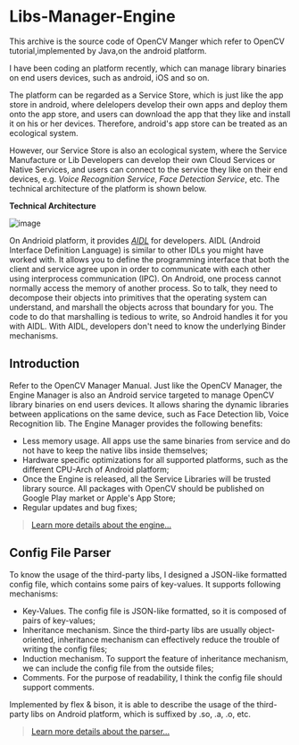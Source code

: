 Libs-Manager-Engine
===
This archive is the source code of OpenCV Manger which refer to OpenCV tutorial,implemented by Java,on the android platform.

I have been coding an platform recently, which can manage library binaries on end users devices, such as android, iOS and so on.

The platform can be regarded as a Service Store, which is just like the app store in android, where delelopers develop their own apps and deploy them onto the app store, and users can download the app that they like and install it on his or her devices. Therefore, android's app store can be treated as an ecological system.

However, our Service Store is also an ecological system, where the Service Manufacture or Lib Developers can develop their own Cloud Services or Native Services, and users can connect to the service they like on their end devices, e.g. *Voice Recognition Service*, *Face Detection Service*, etc. The technical architecture of the platform is shown below.

**Technical Architecture**

![image](https://github.com/lijiansong/OpenCV-Manager-Engine/blob/master/screenshot/arch.png "Technical Architecture")

On Andrioid platform, it provides [*AIDL*](https://developer.android.com/guide/components/aidl.html) for developers. AIDL (Android Interface Definition Language) is similar to other IDLs you might have worked with. It allows you to define the programming interface that both the client and service agree upon in order to communicate with each other using interprocess communication (IPC). On Android, one process cannot normally access the memory of another process. So to talk, they need to decompose their objects into primitives that the operating system can understand, and marshall the objects across that boundary for you. The code to do that marshalling is tedious to write, so Android handles it for you with AIDL. With AIDL, developers don't need to know the underlying Binder mechanisms.

Introduction
---
Refer to the OpenCV Manager Manual.
Just like the OpenCV Manager, the Engine Manager is also an Android service targeted to manage OpenCV library binaries on end users devices. It allows sharing the dynamic libraries between applications on the same device, such as Face Detection lib, Voice Recognition lib. The Engine Manager provides the following benefits:
- Less memory usage. All apps use the same binaries from service and do not have to keep the native libs inside themselves;
- Hardware specific optimizations for all supported platforms, such as the different CPU-Arch of Android platform;
- Once the Engine is released, all the Service Libraries will be trusted library source. All packages with OpenCV should be published on Google Play market or Apple's App Store;
- Regular updates and bug fixes;

> [Learn more details about the engine...](https://github.com/lijiansong/Libs-Manager-Engine/blob/master/engine/README.md)

Config File Parser
---
To know the usage of the third-party libs, I designed a JSON-like formatted config file, which contains some pairs of key-values. It supports following mechanisms:
- Key-Values. The config file is JSON-like formatted, so it is composed of pairs of key-values;
- Inheritance mechanism. Since the third-party libs are usually object-oriented, inheritance mechanism can effectively reduce the trouble of writing the config files;
- Induction mechanism. To support the feature of inheritance mechanism, we can include the config file from the outside files;
- Comments. For the purpose of readability, I think the config file should support comments.

Implemented by flex & bison, it is able to describe the usage of the third-party libs on Android platform, which is suffixed by .so, .a, .o, etc.<br>
> [Learn more details about the parser...](https://github.com/lijiansong/ConfigFileParser)



